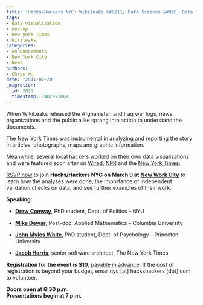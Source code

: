 ```yaml
---
title: 'Hacks/Hackers NYC: Wikileaks &#8211; Data Science &#038; Data Journalism'
tags:
- data visualization
- meetup
- new york times
- Wikileaks
categories:
- Announcements
- New York City
- News
authors:
- Chrys Wu
date: "2011-02-20"
_migration:
  id: 2025
  timestamp: 1482973864
---
```


When WikiLeaks released the Afghanistan and Iraq war logs, news organizations and the public alike sprang into action to understand the documents.

The New York Times was instrumental in [analyzing and reporting][1] the story in articles, photographs, maps and graphic information.

Meanwhile, several local hackers worked on their own data visualizations and were featured soon after on [Wired][2], [NPR][3] and the [New York Times][4].

[RSVP now][5] to join **Hacks/Hackers NYC on March 9 at** [**New Work City**][6] to learn how the analyses were done, the importance of independent validation checks on data, and see further examples of their work.

**Speaking:**

  * **[Drew Conway][7]**, PhD student, Dept. of Politics &#8211; NYU
  * **[Mike Dewar][8]**, Post-doc, Applied Mathematics &#8211; Columbia University
  * **[John Myles White][9]**, PhD student, Dept. of Psychology &#8211; Princeton University

  * **[Jacob Harris][10]**, senior software architect, The New York Times

**Registration for the event is $10**, [payable in advance][5]. If the cost of registration is beyond your budget, email nyc [at] hackshackers [dot] com to volunteer.

**Doors open at 6:30 p.m.**  
**Presentations begin at 7 p.m.**

 [1]: http://www.nytimes.com/interactive/world/war-logs.html
 [2]: http://www.wired.com/dangerroom/2010/08/open-source-wikileaked-docs-illustrated-afghan-meltdown/
 [3]: http://www.npr.org/blogs/thetwo-way/2010/08/19/129297569/programmers-create-heatmap-visualization-with-wikileaks-military-reports
 [4]: http://bits.blogs.nytimes.com/2010/08/18/visualizing-the-wikileaks-war-logs/#more-48047
 [5]: http://j.mp/hvjr4N
 [6]: http://nwc.co
 [7]: http://www.drewconway.com
 [8]: http://twitter.com/#!/mikedewar
 [9]: http://www.johnmyleswhite.com/
 [10]: http://nimblecode.com